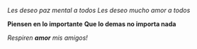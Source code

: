 *Les deseo paz mental a todos*
_Les deseo mucho amor a todos_

**Piensen en lo importante**
__Que lo demas no importa nada__

_Respiren **amor** mis amigos!_
